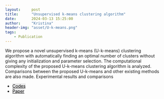 ```yaml
---
layout:     post
title:      "Unsupervised k-means clustering algorithm"
date:       2024-03-13 15:25:00
author:     "Kristina"
header-img: "asset/U-k-means.png"
tags:
    - Publication
---
```


<div class="content">
<p>
We propose a novel unsupervised k-means (U-k-means) clustering algorithm with automatically finding an optimal number of clusters without giving any initialization and parameter selection. The computational complexity of the proposed U-k-means clustering algorithm is analyzed. Comparisons between the proposed U-k-means and other existing methods are also made. Experimental results and comparisons </p>
<ul class="actions">
<li><a href="https://github.com/kpnaga08/Unsupervised-k-means" class="button"
style="color: black;background-color: rgba(75, 75, 76, 0.100);">Codes</a></li>
<li><a href="https://ieeexplore.ieee.org/abstract/document/9072123" class="button"
style="color: black;background-color: rgba(75, 75, 76, 0.100);">Paper</a>
</li>
</ul>
</div>
